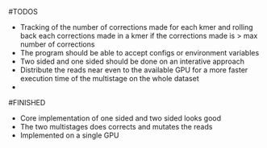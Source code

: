 #TODOS

- Tracking of the number of corrections made for each kmer and rolling back each corrections made in a kmer if the corrections made is > max number of corrections
- The program should be able to accept configs or environment variables
- Two sided and one sided should be done on an interative approach
- Distribute the reads near even to the available GPU for a more faster execution time of the multistage on the whole dataset
- 
#FINISHED

- Core implementation of one sided and two sided looks good
- The two multistages does corrects and mutates the reads
- Implemented on a single GPU
